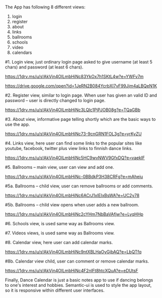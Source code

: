 The App has following 8 different views:

1. login
2. register
3. about
4. links
5. ballrooms
6. schools
7. video
8. calendars


#1.	Login view, just ordinary login page asked to give username (at least 5 chars) and password (at least 6 chars).

https://1drv.ms/u/s!AkVjn4OILmbHiNc83YkOx7h1SKtL4w?e=YWFv7m

https://drive.google.com/open?id=1JeRN2B084YcrbXI7vF99Jjm4aLBQeN1K

#2. Register view, similar to login page. When user has given an valid ID and password – user is directly changed to login page.

https://1drv.ms/u/s!AkVjn4OILmbHiNc3LQlc1PjPJOB08g?e=TQaGBb

#3. About view, informative page telling shortly which are the basic ways to use the app.

https://1drv.ms/u/s!AkVjn4OILmbHiNc73-9cnGRN1FOL3g?e=yrKyZU

#4. Links view, here user can find some links to the popular sites like youtube, facebook, twitter plus view links to finnish dance links.

https://1drv.ms/u/s!AkVjn4OILmbHiNc5HC9wvNWV9GfxDQ?e=vaekIF


#5. Ballrooms – main view, user can view and add one.

https://1drv.ms/u/s!AkVjn4OILmbHiNc-0BBdkP3H38CRFg?e=mAheiu


#5a. Ballrooms – child view, user can remove ballrooms or add comments.

https://1drv.ms/u/s!AkVjn4OILmbHiNc6ACrJ1xIEIxBsWA?e=UC2y78

#5b. Ballrooms – child view opens when user adds a new ballroom.

https://1drv.ms/u/s!AkVjn4OILmbHiNc2cYHm7NbBaVAfjw?e=LyqHHp

#6. Schools view, is used same way as Ballrooms view.

#7. Videos views, is used same way as Ballrooms view.


#8. Calendar view, here user can add calendar marks.

https://1drv.ms/u/s!AkVjn4OILmbHiNc9ntXBLHaOyGjbAQ?e=LbQTfq

#8b. Calendar view child, user can comment or remove calendar marks.

https://1drv.ms/u/s!AkVjn4OILmbHiNc4F2nlFt8htcXQuA?e=eDUtsF

Finally, Dance Calendar is just a basic notes app to use if dancing belongs to one's interest and hobbies. Semantic-ui is used to style the app layout, so it is responsive within different user interfaces.